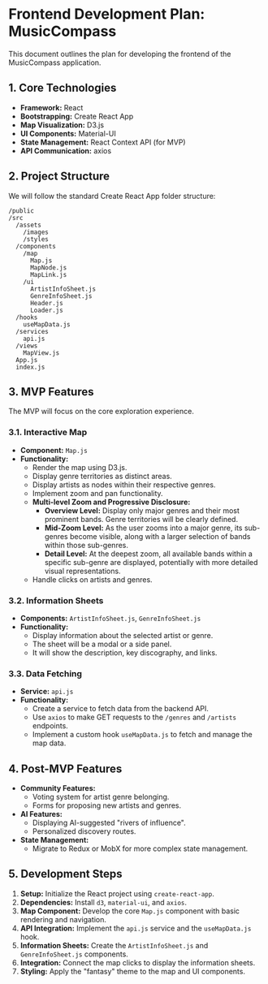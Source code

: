 # Frontend Development Plan: MusicCompass

This document outlines the plan for developing the frontend of the MusicCompass application.

## 1. Core Technologies

*   **Framework:** React
*   **Bootstrapping:** Create React App
*   **Map Visualization:** D3.js
*   **UI Components:** Material-UI
*   **State Management:** React Context API (for MVP)
*   **API Communication:** axios

## 2. Project Structure

We will follow the standard Create React App folder structure:

```
/public
/src
  /assets
    /images
    /styles
  /components
    /map
      Map.js
      MapNode.js
      MapLink.js
    /ui
      ArtistInfoSheet.js
      GenreInfoSheet.js
      Header.js
      Loader.js
  /hooks
    useMapData.js
  /services
    api.js
  /views
    MapView.js
  App.js
  index.js
```

## 3. MVP Features

The MVP will focus on the core exploration experience.

### 3.1. Interactive Map

*   **Component:** `Map.js`
*   **Functionality:**
    *   Render the map using D3.js.
    *   Display genre territories as distinct areas.
    *   Display artists as nodes within their respective genres.
    *   Implement zoom and pan functionality.
    *   **Multi-level Zoom and Progressive Disclosure:**
        *   **Overview Level:** Display only major genres and their most prominent bands. Genre territories will be clearly defined.
        *   **Mid-Zoom Level:** As the user zooms into a major genre, its sub-genres become visible, along with a larger selection of bands within those sub-genres.
        *   **Detail Level:** At the deepest zoom, all available bands within a specific sub-genre are displayed, potentially with more detailed visual representations.
    *   Handle clicks on artists and genres.

### 3.2. Information Sheets

*   **Components:** `ArtistInfoSheet.js`, `GenreInfoSheet.js`
*   **Functionality:**
    *   Display information about the selected artist or genre.
    *   The sheet will be a modal or a side panel.
    *   It will show the description, key discography, and links.

### 3.3. Data Fetching

*   **Service:** `api.js`
*   **Functionality:**
    *   Create a service to fetch data from the backend API.
    *   Use `axios` to make GET requests to the `/genres` and `/artists` endpoints.
    *   Implement a custom hook `useMapData.js` to fetch and manage the map data.

## 4. Post-MVP Features

*   **Community Features:**
    *   Voting system for artist genre belonging.
    *   Forms for proposing new artists and genres.
*   **AI Features:**
    *   Displaying AI-suggested "rivers of influence".
    *   Personalized discovery routes.
*   **State Management:**
    *   Migrate to Redux or MobX for more complex state management.

## 5. Development Steps

1.  **Setup:** Initialize the React project using `create-react-app`.
2.  **Dependencies:** Install `d3`, `material-ui`, and `axios`.
3.  **Map Component:** Develop the core `Map.js` component with basic rendering and navigation.
4.  **API Integration:** Implement the `api.js` service and the `useMapData.js` hook.
5.  **Information Sheets:** Create the `ArtistInfoSheet.js` and `GenreInfoSheet.js` components.
6.  **Integration:** Connect the map clicks to display the information sheets.
7.  **Styling:** Apply the "fantasy" theme to the map and UI components.
